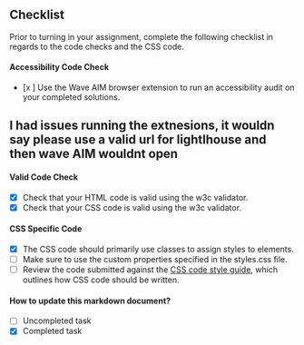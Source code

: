 ## Checklist

Prior to turning in your assignment, complete the following checklist in regards to the code checks and the CSS code.

#### Accessibility Code Check

- [x ] Use the Wave AIM browser extension to run an accessibility audit on your completed solutions.

## I had issues running the extnesions, it wouldn say please use a valid url for lightlhouse and then wave AIM wouldnt open

#### Valid Code Check

- [x] Check that your HTML code is valid using the w3c validator.
- [x] Check that your CSS code is valid using the w3c validator.

#### CSS Specific Code

- [x] The CSS code should primarily use classes to assign styles to elements.
- [ ] Make sure to use the custom properties specified in the styles.css file.
- [ ] Review the code submitted against the [CSS code style guide](https://github.com/airbnb/css#css), which outlines how CSS code should be written.

#### How to update this markdown document?

- [ ] Uncompleted task
- [x] Completed task
